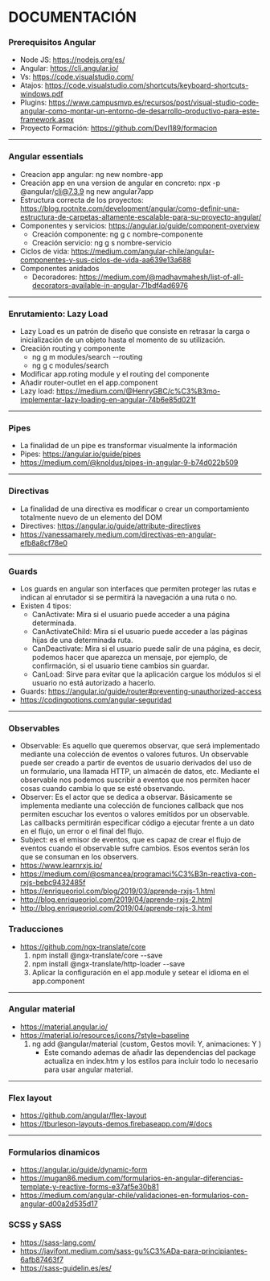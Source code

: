 # DOCUMENTACIÓN

### Prerequisitos Angular

- Node JS: https://nodejs.org/es/
- Angular: https://cli.angular.io/
- Vs: https://code.visualstudio.com/
- Atajos: https://code.visualstudio.com/shortcuts/keyboard-shortcuts-windows.pdf
- Plugins: https://www.campusmvp.es/recursos/post/visual-studio-code-angular-como-montar-un-entorno-de-desarrollo-productivo-para-este-framework.aspx
- Proyecto Formación: https://github.com/Devl189/formacion
____________________________________________________________

### Angular essentials

- Creacion app angular: ng new nombre-app
- Creación app en una version de angular en concreto: npx -p @angular/cli@7.3.9 ng new angular7app
- Estructura correcta de los proyectos: https://blog.rootnite.com/development/angular/como-definir-una-estructura-de-carpetas-altamente-escalable-para-su-proyecto-angular/
- Componentes y servicios: https://angular.io/guide/component-overview
    * Creación componente: ng g c nombre-componente
    * Creación servicio: ng g s nombre-servicio
- Ciclos de vida: https://medium.com/angular-chile/angular-componentes-y-sus-ciclos-de-vida-aa639e13a688
- Componentes anidados
    * Decoradores: https://medium.com/@madhavmahesh/list-of-all-decorators-available-in-angular-71bdf4ad6976
____________________________________________________________

### Enrutamiento: Lazy Load

- Lazy Load es un patrón de diseño que consiste en retrasar la carga o inicialización de un objeto hasta el momento de su utilización.
- Creación routing y componente
    * ng g m modules/search --routing
    * ng g c modules/search
- Modificar app.roting module y el routing del componente
- Añadir router-outlet en el app.component
- Lazy load: https://medium.com/@HenryGBC/c%C3%B3mo-implementar-lazy-loading-en-angular-74b6e85d021f
____________________________________________________________

### Pipes

- La finalidad de un pipe es transformar visualmente la información
- Pipes: https://angular.io/guide/pipes
- https://medium.com/@knoldus/pipes-in-angular-9-b74d022b509
____________________________________________________________

### Directivas

- La finalidad de una directiva es modificar o crear un comportamiento totalmente nuevo de un elemento del DOM
- Directives: https://angular.io/guide/attribute-directives
- https://vanessamarely.medium.com/directivas-en-angular-efb8a8cf78e0
____________________________________________________________

### Guards
- Los guards en angular son interfaces que permiten proteger las rutas e indican al enrutador si se permitirá la navegación a una ruta o no.
- Existen 4 tipos:
    * CanActivate: Mira si el usuario puede acceder a una página determinada.
    * CanActivateChild: Mira si el usuario puede acceder a las páginas hijas de una determinada ruta.
    * CanDeactivate: Mira si el usuario puede salir de una página, es decir, podemos hacer que aparezca un mensaje, por ejemplo, de confirmación, si el usuario tiene cambios sin guardar.
    * CanLoad: Sirve para evitar que la aplicación cargue los módulos si el usuario no está autorizado a hacerlo.
- Guards: https://angular.io/guide/router#preventing-unauthorized-access
- https://codingpotions.com/angular-seguridad
____________________________________________________________

### Observables

- Observable: Es aquello que queremos observar, que será implementado mediante una colección de eventos o valores futuros. Un observable puede ser creado a partir de eventos de usuario derivados del uso de un formulario, una llamada HTTP, un almacén de datos, etc. Mediante el observable nos podemos suscribir a eventos que nos permiten hacer cosas cuando cambia lo que se esté observando.
- Observer: Es el actor que se dedica a observar. Básicamente se implementa mediante una colección de funciones callback que nos permiten escuchar los eventos o valores emitidos por un observable. Las callbacks permitirán especificar código a ejecutar frente a un dato en el flujo, un error o el final del flujo.
- Subject: es el emisor de eventos, que es capaz de crear el flujo de eventos cuando el observable sufre cambios. Esos eventos serán los que se consuman en los observers.
- https://www.learnrxjs.io/
- https://medium.com/@osmancea/programaci%C3%B3n-reactiva-con-rxjs-bebc9432485f
- https://enriqueoriol.com/blog/2019/03/aprende-rxjs-1.html
- http://blog.enriqueoriol.com/2019/04/aprende-rxjs-2.html
- http://blog.enriqueoriol.com/2019/04/aprende-rxjs-3.html

### Traducciones

- https://github.com/ngx-translate/core
    1) npm install @ngx-translate/core --save
    2) npm install @ngx-translate/http-loader --save
    3) Aplicar la configuración en el app.module y setear el idioma en el app.component
____________________________________________________________

### Angular material

- https://material.angular.io/
- https://material.io/resources/icons/?style=baseline
    1)  ng add @angular/material (custom, Gestos movil: Y, animaciones: Y )
        * Este comando ademas de añadir las dependencias del package actualiza en index.htm y los estilos para incluir todo lo necesario para usar angular material.
____________________________________________________________

### Flex layout

- https://github.com/angular/flex-layout
- https://tburleson-layouts-demos.firebaseapp.com/#/docs
____________________________________________________________

### Formularios dinamicos

- https://angular.io/guide/dynamic-form
- https://mugan86.medium.com/formularios-en-angular-diferencias-template-y-reactive-forms-e37af5e30b81
- https://medium.com/angular-chile/validaciones-en-formularios-con-angular-d00a2d535d17

### SCSS y SASS

- https://sass-lang.com/
- https://javifont.medium.com/sass-gu%C3%ADa-para-principiantes-6afb87463f7
- https://sass-guidelin.es/es/
